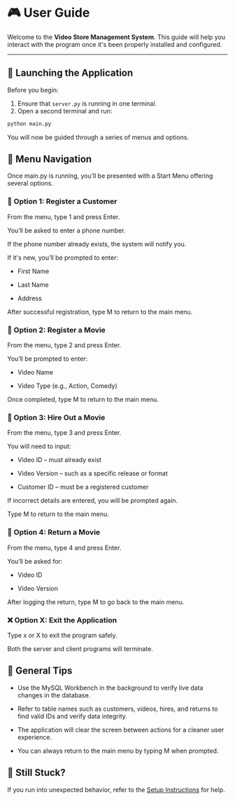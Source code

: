 # 🎮 User Guide

Welcome to the **Video Store Management System**. This guide will help you interact with the program once it's been properly installed and configured.

---

## 🚀 Launching the Application

Before you begin:

1. Ensure that `server.py` is running in one terminal.
2. Open a second terminal and run:

```bash
python main.py
```

You will now be guided through a series of menus and options.

## 🧭 Menu Navigation
Once main.py is running, you’ll be presented with a Start Menu offering several options.

### 🔹 Option 1: Register a Customer
From the menu, type 1 and press Enter.

You’ll be asked to enter a phone number.

If the phone number already exists, the system will notify you.

If it's new, you’ll be prompted to enter:

* First Name

* Last Name

* Address

After successful registration, type M to return to the main menu.

### 🔹 Option 2: Register a Movie
From the menu, type 2 and press Enter.

You’ll be prompted to enter:

* Video Name

* Video Type (e.g., Action, Comedy)

Once completed, type M to return to the main menu.

### 🔹 Option 3: Hire Out a Movie
From the menu, type 3 and press Enter.

You will need to input:

* Video ID – must already exist

* Video Version – such as a specific release or format

* Customer ID – must be a registered customer

If incorrect details are entered, you will be prompted again.

Type M to return to the main menu.

### 🔹 Option 4: Return a Movie
From the menu, type 4 and press Enter.

You’ll be asked for:

* Video ID

* Video Version

After logging the return, type M to go back to the main menu.

### ❌ Option X: Exit the Application
Type x or X to exit the program safely.

Both the server and client programs will terminate.

## 🔄 General Tips
* Use the MySQL Workbench in the background to verify live data changes in the database.

* Refer to table names such as customers, videos, hires, and returns to find valid IDs and verify data integrity.

* The application will clear the screen between actions for a cleaner user experience.

* You can always return to the main menu by typing M when prompted.

## 💬 Still Stuck?
If you run into unexpected behavior, refer to the [Setup Instructions](setup-instructions.md) for help.
